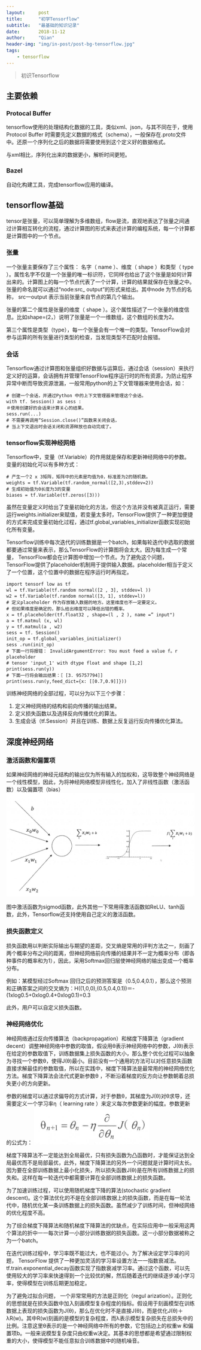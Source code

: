 ```yaml
---
layout:     post
title:      "初学Tensorflow"
subtitle:   "最基础的知识记录"
date:       2018-11-12
author:     "Qian"
header-img: "img/in-post/post-bg-tensorflow.jpg"
tags:
    - tensorflow
---
```


> 初识Tensorflow


## 主要依赖

### Protocal Buffer
tensorflow使用的处理结构化数据的工具，类似xml、json，与其不同在于，使用Protocol Buffer 时需要先定义数据的格式（schema），一般保存在.proto文件中。还原一个序列化之后的数据将需要使用到这个定义好的数据格式。

与xml相比，序列化出来的数据更小，解析时间更短。

### Bazel
自动化构建工具，完成tensorflow应用的编译。

## tensorflow基础
tensor是张量，可以简单理解为多维数组，flow是流，直观地表达了张量之间通过计算相互转化的流程，通过计算图的形式来表述计算的编程系统，每一个计算都是计算图中的一个节点。

### 张量
一个张量主要保存了三个属性： 名字（ name ）、维度（ shape ）和类型（ type ）。属性名字不仅是一个张量的唯一标识符，它同样也给出了这个张量是如何计算出来的。计算图上的每一个节点代表了一个计算，计算的结果就保存在张量之中。张量的命名就可以通过“node:src_ output”的形式来给出。其中node 为节点的名称， src一output 表示当前张量来自节点的第几个输出。

张量的第二个属性是张量的维度（ shape ）。这个属性描述了一个张量的维度信息。比如shape=(2，）说明了张量是一个一维数组，这个数组的长度为2。

第三个属性是类型（type），每一个张量会有一个唯一的类型。TensorFlow会对参与运算的所有张量进行类型的检查，当发现类型不匹配时会报错。

### 会话
Tensorflow通过计算图和张量组织好数据与运算后，通过会话（session）来执行定义好的运算，会话拥有并管理TensorFlow程序运行时的所有资源，为防止程序异常中断而导致资源泄漏，一般常用python的上下文管理器来使用会话，如：

```
# 创建一个会话，并通过Python 中的上下文管理器来管理这个会话。
with tf. Session() as sess :
＃使用创建好的会话来计算关心的结果。
sess.run(...)
# 不需要再调用“Session.close()”函数来关闭会话，
# 当上下文退出时会话关闭和资源释放也自动完成了。
```

### tensorflow实现神经网络
Tensorflow中，变量（tf.Variable）的作用就是保存和更新神经网络中的参数。变量的初始化可以有多种方式：
```
# 产生一个2 x 3矩阵，矩阵中的元素是均值为0，标准差为2的随机数。
weights = tf.Variable(tf.random_normal([2,3),stddev=2))
# 生成初始值为0长度为3的变量
biases = tf.Variable(tf.zeros([3)))
```

虽然在变量定义时给出了变量初始化的方法，但这个方法并没有被真正运行，需要运行weights.initializer来赋值，若变量太多时，TensorFlow提供了一种更加便捷的方式来完成变量初始化过程，通过tf.global_variables_initializer函数实现初始化所有变量。

Tensorflow训练中每次迭代的训练数据是一个batch，如果每轮迭代中选取的数据都要通过常量来表示，那么TensorFlow的计算图将会太大。因为每生成一个常量， TensorFlow都会在计算图中增加一个节点。为了避免这个问题， TensorFlow提供了placeholder机制用于提供输入数据。placeholder相当于定义了一个位置，这个位置中的数据在程序运行时再指定。

```
import tensorf low as tf
wl = tf.Variable(tf.random normal([2 , 3], stddev=l ))
w2 = tf.Variable(tf.random normal([3, 1], stddev=l))
# 定义placeholder 作为存放输入数据的地方。这里维度也不一定要定义。
# 但如果维度是确定的，那么给出维度可以降低出错的概率。
x = tf.placeholder(tf.float32 , shape=(l , 2 ), name =” input")
a = tf.matmul (x, wl)
y = tf.matmul(a , w2)
sess = tf. Session()
init_op = tf.global_variables_initializer()
sess .run(init_op)
# 下面一行将报错： InvalidArgumentError: You must feed a value f。r placeholder
# tensor 'input_1' with dtype float and shape [1,2]
print(sess.run(y))
# 下面一行将会输出结果：［ [3. 95757794]]
print(sess.run(y,feed_dict={x: [[0.7,0.9]]}))
```

训练神经网络的全部过程，可以分为以下三个步骤：

1. 定义神经网络的结构和前向传播的输出结果。
2. 定义损失函数以及选择反向传播优化的算法。
3. 生成会话（tf.Session）并且在训练、数据上反复运行反向传播优化算法。

## 深度神经网络

### 激活函数和偏置项
如果神经网络的神经元结构的输出仅为所有输入的加权和，这导致整个神经网络是一个线性模型，因此，为将神经网络模型非线性化，加入了非线性函数（激活函数）以及偏置项（bias）
![neuron](/img/in-post/post-tensorflow/neuron.jpg "神经元结构")

图中激活函数为sigmod函数，此外其他一下常用得激活函数如ReLU、tanh函数，此外，Tensorflow还支持使用自己定义的激活函数。

### 损失函数定义
损失函数用以判断实际输出与期望的差距，交叉熵是常用的评判方法之一，刻画了两个概率分布之间的距离，但神经网络前向传播的结果并不一定为概率分布（即各种事件的概率和为1），因此，采用Softmax回归层使神经网络的输出变成一个概率分布。

例如：某模型经过Softmax 回归之后的预测答案是（0.5,0.4,0.1），那么这个预测和正确答案之间的交叉熵为：H((1,0,0),(0.5,0.4,0.1))＝-(1xlog0.5+0xlog0.4+0xlog0.1)=0.3

此外，用户可以自定义损失函数。

### 神经网络优化
神经网络通过反向传播算法（backpropagation）和梯度下降算法（gradient decent）调整神经网络中参数的取值，假设用θ表示神经网络中的参数，J(θ)表示在给定的参数取值下，训练数据集上损失函数的大小，那么整个优化过程可以抽象为寻找一个参数θ，使得J(θ)最小。目前没有一个通用的方法可以对任意损失函数直接求解最佳的参数取值，所以在实践中，梯度下降算法是最常用的神经网络优化方法。梯度下降算法会法代式更新参数θ ，不断沿着梯度的反方向让参数朝着总损失更小的方向更新。

参数的梯度可以通过求偏导的方式计算，对于参数θ，其梯度为J(θ)对θ求导，还需要定义一个学习率η（ learning rate ）来定义每次参数更新的幅度。参数更新的公式为：
![](/img/in-post/post-tensorflow/gradient_decent.jpg)

梯度下降算法不一定能达到全局最优，只有损失函数为凸函数时，才能保证达到全局最优而不是局部最优，此外，梯度下降算法的另外一个问题就是计算时间太长。因为要在全部训练数据上最小化损失，所以损失函数J(θ)是在所有训练数据上的损失和。这样在每一轮迭代中都需要计算在全部训练数据上的损失函数。

为了加速训练过程，可以使用随机梯度下降的算法(stochastic gradient descent)。这个算法优化的不是在全部训练数据上的损失函数，而是在每一轮法代中，随机优化某一条训练数据上的损失函数。虽然减少了训练时间，但神经网络的优化程度不高。

为了综合梯度下降算法和随机梯度下降算法的优缺点，在实际应用中一般采用这两个算法的折中一一每次计算一小部分训练数据的损失函数。这一小部分数据被称之为一个batch。

在迭代训练过程中，学习率既不能过大，也不能过小。为了解决设定学习率的问题， TensorFlow 提供了一种更加灵活的学习率设置方法一一指数衰减法。tf.train.exponential_decay函数实现了指数衰减学习率。通过这个函数，可以先使用较大的学习率来快速得到一个比较优的解，然后随着迭代的继续逐步减小学习率，使得模型在训练后期更加稳定。

为了避免过拟合问题， 一个非常常用的方法是正则化（regul arization）。正则化的思想就是在损失函数中加入刻画模型复杂程度的指标。假设用于刻画模型在训练数据上表现的损失函数为J(θ)，那么在优化时不是直接J(θ)，而是优化J(θ)＋λR(w)。其中R(w)刻画的是模型的复杂程度，而λ表示模型复杂损失在总损失中的比例。注意这里θ表示的是一个神经网络中所有的参数，它包括边上的权重w 和偏置项b。一般来说模型复杂度只由权重w决定。其基本的思想都是希望通过限制权重的大小，使得模型不能任意拟合训练数据中的随机噪音。